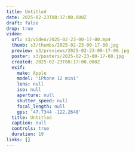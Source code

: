 ```yaml
---
title: Untitled
date: 2025-02-23T08:17:00.000Z
draft: false
drop: true
video:
  url: s3/video/2025-02-23-00-17-00.mp4
  thumb: s3/thumbs/2025-02-23-00-17-00.jpg
  preview: s3/previews/2025-02-23-00-17-00.jpg
  poster: s3/posters/2025-02-23-00-17-00.jpg
  created: 2025-02-23T08:17:00.000Z
  exif:
    make: Apple
    model: 'iPhone 12 mini'
    lens: null
    iso: null
    aperture: null
    shutter_speed: null
    focal_length: null
    gps: '47.7344 -122.2648'
  title: Untitled
  caption: null
  controls: true
  duration: 19
links: []
---
```

